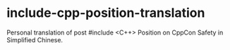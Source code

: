 # include-cpp-position-translation
Personal translation of post #include &lt;C++> Position on CppCon Safety in Simplified Chinese.

